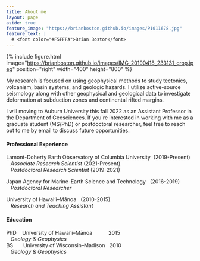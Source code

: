 ```yaml
---
title: About me
layout: page
aside: true
feature_image: "https://brianboston.github.io/images/P1011678.jpg"
feature_text: |
  # <font color="#F5FFFA">Brian Boston</font>
---
```

{% include figure.html image="https://brianboston.github.io/images/IMG_20190418_233131_crop.jpeg" position="right" width="400" height="800" %}

My research is focused on using geophysical methods to study tectonics, volcanism, basin systems, and geologic hazards. I utilize active-source seismology along with other geophysical and geological data to investigate deformation at subduction zones and continental rifted margins.

I will moving to Auburn University this fall 2022 as an Assistant Professor in the Department of Geosciences. If you're interested in working with me as a graduate student (MS/PhD) or postdoctoral researcher, feel free to reach out to me by email to discuss future opportunities.

#### Professional Experience
Lamont-Doherty Earth Observatory of Columbia University &nbsp;(2019-Present)
<br/>
&nbsp;&nbsp; _Associate Research Scientist_ (2021-Present)
<br/>
&nbsp;&nbsp; _Postdoctoral Research Scientist_ (2019-2021)

Japan Agency for Marine-Earth Science and Technology  &nbsp; (2016-2019)
<br/>
&nbsp;&nbsp; _Postdoctoral Researcher_

University of Hawai‘i–Mānoa  &nbsp; (2010-2015)
<br/>
&nbsp;&nbsp; _Research and Teaching Assistant_ 

#### Education
PhD &nbsp;&nbsp; University of Hawai‘i–Mānoa &nbsp;&nbsp;&nbsp;&nbsp;&nbsp;&nbsp;&nbsp;&nbsp;&nbsp; 2015
<br/>
&nbsp;&nbsp; _Geology & Geophysics_
<br/>
BS &nbsp;&nbsp;&nbsp;&nbsp;&nbsp; University of Wisconsin–Madison &nbsp;&nbsp;2010
<br/>
&nbsp;&nbsp; _Geology & Geophysics_





